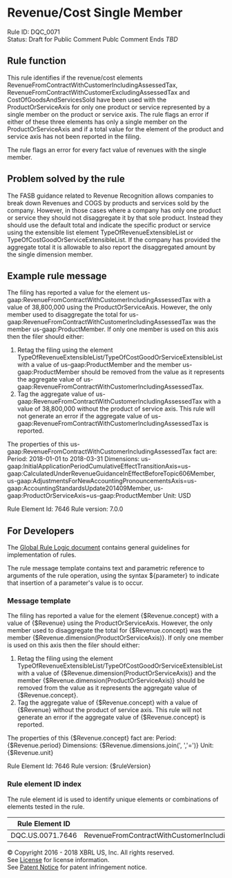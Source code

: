 # Revenue/Cost Single Member
Rule ID: DQC_0071  
Status: Draft for Public Comment
Publc Comment Ends *TBD*

## Rule function 
This rule identifies if the revenue/cost elements RevenueFromContractWithCustomerIncludingAssessedTax, RevenueFromContractWithCustomerExcludingAssessedTax and CostOfGoodsAndServicesSold  have been used with the ProductOrServiceAxis for only one product or service represented by a single member on the product or service axis.  The rule flags an error if either of these three elements has only a single member on the ProductOrServiceAxis and if a total value for the element of the product and service axis has not been reported in the filing.

The rule flags an error for every fact value of revenues with the single member.

## Problem solved by the rule
The FASB guidance related to Revenue Recognition allows companies to break down Revenues and COGS by products and services sold by the company.  However, in those cases where a company has only one product or service they should not disaggregate it by that sole product.  Instead they should use the default total and indicate the specific product or service using the extensible list element TypeOfRevenueExtensibleList or TypeOfCostGoodOrServiceExtensibleList. If the company has provided the aggregate total it is allowable to also report the disaggregated amount by the single dimension member.

## Example rule message
The filing has reported a value for the element us-gaap:RevenueFromContractWithCustomerIncludingAssessedTax with a value of 38,800,000 using the ProductOrServiceAxis. However, the only member used to disaggregate the total for us-gaap:RevenueFromContractWithCustomerIncludingAssessedTax was the member us-gaap:ProductMember. If only one member is used on this axis then the filer should either:

1. Retag the filing using the element TypeOfRevenueExtensibleList/TypeOfCostGoodOrServiceExtensibleList with a value of us-gaap:ProductMember and the member us-gaap:ProductMember should be removed from the value as it represents the aggregate value of us-gaap:RevenueFromContractWithCustomerIncludingAssessedTax.
2. Tag the aggregate value of us-gaap:RevenueFromContractWithCustomerIncludingAssessedTax with a value of 38,800,000 without the product of service axis. This rule will not generate an error if the aggregate value of us-gaap:RevenueFromContractWithCustomerIncludingAssessedTax is reported.

The properties of this us-gaap:RevenueFromContractWithCustomerIncludingAssessedTax fact are:
Period: 2018-01-01 to 2018-03-31
Dimensions: us-gaap:InitialApplicationPeriodCumulativeEffectTransitionAxis=us-gaap:CalculatedUnderRevenueGuidanceInEffectBeforeTopic606Member, us-gaap:AdjustmentsForNewAccountingPronouncementsAxis=us-gaap:AccountingStandardsUpdate201409Member, us-gaap:ProductOrServiceAxis=us-gaap:ProductMember
Unit: USD

Rule Element Id: 7646
Rule version: 7.0.0

## For Developers
The [Global Rule Logic document](https://github.com/DataQualityCommittee/dqc_us_rules/blob/master/docs/GlobalRuleLogic.md) contains general guidelines for implementation of rules.

The rule message template contains text and parametric reference to arguments of the rule operation, using the syntax ${parameter} to indicate that insertion of a parameter's value is to occur.

### Message template
The filing has reported a value for the element {$Revenue.concept} with a value of {$Revenue} using the ProductOrServiceAxis. However, the only member used to disaggregate the total for {$Revenue.concept} was the member {$Revenue.dimension(ProductOrServiceAxis)}. If only one member is used on this axis then the filer should either:

1. Retag the filing using the element TypeOfRevenueExtensibleList/TypeOfCostGoodOrServiceExtensibleList with a value of {$Revenue.dimension(ProductOrServiceAxis)} and the member {$Revenue.dimension(ProductOrServiceAxis)} should be removed from the value as it represents the aggregate value of {$Revenue.concept}. 
2. Tag the aggregate value of {$Revenue.concept} with a value of {$Revenue} without the product of service axis. This rule will not generate an error if the aggregate value of {$Revenue.concept} is reported.

The properties of this {$Revenue.concept} fact are:
Period: {$Revenue.period}
Dimensions: {$Revenue.dimensions.join(', ','=')}
Unit: {$Revenue.unit}

Rule Element Id: 7646
Rule version: {$ruleVersion}

### Rule element ID index 
The rule element id is used to identify unique elements or combinations of elements tested in the rule. 

|Rule Element ID|Elements|
|--------|--------|
|DQC.US.0071.7646|RevenueFromContractWithCustomerIncludingAssessedTaxRevenueFromContractWithCustomerExcludingAssessedTaxCostOfGoodsAndServicesSold|

© Copyright 2016 - 2018 XBRL US, Inc. All rights reserved.   
See [License](https://xbrl.us/dqc-license) for license information.  
See [Patent Notice](https://xbrl.us/dqc-patent) for patent infringement notice.
